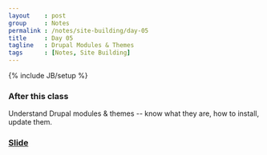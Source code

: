 ```yaml
---
layout    : post
group     : Notes
permalink : /notes/site-building/day-05
title     : Day 05
tagline   : Drupal Modules & Themes
tags      : [Notes, Site Building]
---
```

{% include JB/setup %}

### After this class

Understand Drupal modules & themes -- know what they are,
how to install, update them.

### [Slide](https://docs.google.com/a/vietcoop.com/presentation/d/178UkVRgXfNZPdQhA9BDPHusYjMY1gMpnSJN6EC-5Dnc/present#slide=id.p)
